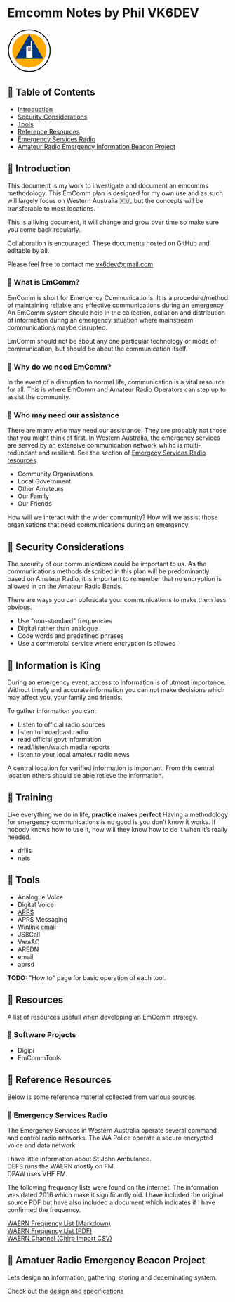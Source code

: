 # Emcomm Notes by Phil VK6DEV

<img src="./Images/IMG_1691.PNG" width="100" alt="EmComm Logo">

## 🦺 Table of Contents

* [Introduction](./README#introduction)
* [Security Considerations](./README#security-considerations)
* [Tools](./README#tools)
* [Reference Resources](README#reference-resources)
* [Emergency Services Radio](README#emergency-services-radio)
* [Amateur Radio Emergency Information Beacon Project](README#amatuer-radio-emergency-beacon-project)

## 🦺 Introduction

This document is my work to investigate and document an emcomms methodology.
This EmComm plan is designed for my own use and as such will largely focus on
Western Australia 🇦🇺, but the concepts will be transferable to most locations. 

This is a living document, it will change and grow over time so make sure you come back regularly. 

Collaboration is encouraged. These documents hosted on GitHub and editable by all. 

Please feel free to contact me vk6dev@gmail.com

### 🦺 What is EmComm?

EmComm is short for Emergency Communications. It is a procedure/method
 of maintaining reliable and effective communications during an emergency.
An EmComm system should help in the collection, collation and distribution
of information during an emergency situation where mainstream communications
maybe disrupted.

EmComm should not be about any one particular technology or mode of
communication, but should be about the communication itself.

### 🦺 Why do we need EmComm?

In the event of a disruption to normal life, communication is a vital resource
for all. This is where EmComm and Amateur Radio Operators can step up to assist
the community.

### 🦺 Who may need our assistance

There are many who may need our assistance. They are probably not those that
you might think of first.
In Western Australia, the emergency services are served by an extensive
communication network whihc is multi-redundant and resilient. See the section
of [Emergecy Services Radio resources](./README#emergency-services-radio).

* Community Organisations
* Local Government
* Other Amateurs
* Our Family
* Our Friends

How will we interact with the wider community? How will we assist those organisations that need communications during an emergency. 

## 🦺 Security Considerations

The security of our communications could be important to us. As the communications
methods described in this plan will be predominantly based on Amateur Radio,
it is important to remember that no encryption is allowed in on the Amateur Radio
Bands.

There are ways you can obfuscate your communications to make them less obvious.

* Use "non-standard" frequencies
* Digital rather than analogue
* Code words and predefined phrases
* Use a commercial service where encryption is allowed

## 🦺 Information is King

During an emergency event, access to information is of utmost importance. Without
timely and accurate information you can not make decisions which may affect you,
your family and friends.

To gather information you can:

* Listen to official radio sources
* listen to broadcast radio
* read official govt information
* read/listen/watch media reports
* listen to your local amateur radio news

A central location for verified information is important. From this central location
others should be able retieve the information.

## 🦺 Training

Like everything we do in life, **practice makes perfect**
Having a methodology for emergency communications is no good is you don’t know it works. 
If nobody knows how to use it, how will they know how to do it when it’s really needed. 

* drills 
* nets

## 🦺 Tools

* Analogue Voice
* Digital Voice
* [APRS](./APRS.MD)
* APRS Messaging
* [Winlink email](./Winlink.md)
* JS8Call
* VaraAC
* AREDN
* email
* aprsd

**TODO:**  "How to" page for basic operation of each tool.


## 🦺 Resources

A list of resources usefull when developing an EmComm strategy.

### 🦺 Software Projects

* Digipi
* EmCommTools

## 🦺 Reference Resources

Below is some reference material collected from various sources. 

### 🦺 Emergency Services Radio

The Emergency Services in Western Australia operate several command and control
radio networks. The WA Police operate a secure encrypted voice and data network.

I have little information about St John Ambulance.  
DEFS runs the WAERN mostly on FM.  
DPAW uses VHF FM.

The following frequency lists were found on the internet. The information was
dated 2016 which make it significantly old. I have included the original source
PDF but have also included a document which indicates if I have confirmed the
frequency.

[WAERN Frequency List (Markdown)](./ESR.md)  
[WAERN Frequency List (PDF)](./Resources/WARSUG-WAERN-freqs.pdf)  
[WAERN Channel (Chirp Import CSV)](./Resources/WAERN-FREQ-IMPORT-CHIRP.csv)

## 🦺 Amatuer Radio Emergency Beacon Project

Lets design an information, gathering, storing and deceminating system.

Check out the [design and specifications](./AREIB/AREIB.md)
